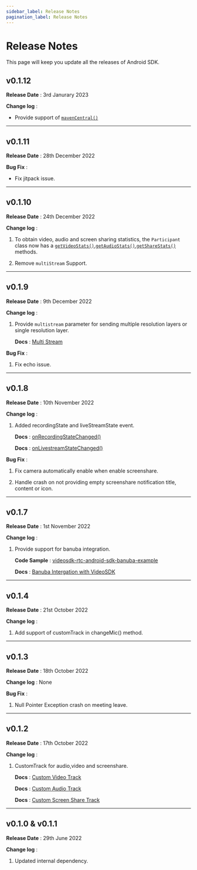 ```yaml
---
sidebar_label: Release Notes
pagination_label: Release Notes
---
```


# Release Notes

This page will keep you update all the releases of Android SDK.

## v0.1.12

**Release Date** : 3rd Janurary 2023

**Change log** :

- Provide support of [`mavenCentral()`](https://search.maven.org/artifact/live.videosdk/rtc-android-sdk)
---

## v0.1.11

**Release Date** : 28th December 2022

**Bug Fix** :

- Fix jitpack issue.

---

## v0.1.10

**Release Date** : 24th December 2022

**Change log** :

1. To obtain video, audio and screen sharing statistics, the `Participant` class now has a [`getVideoStats()`](../../api/sdk-reference/participant-class/methods.md#getvideostats),[`getAudioStats()`](../../api/sdk-reference/participant-class/methods.md#getaudiostats),[`getShareStats()`](../../api/sdk-reference/participant-class/methods.md#getsharestats) methods.

2. Remove `multiStream` Support.

---

## v0.1.9

**Release Date** : 9th December 2022

**Change log** :

1. Provide `multistream` parameter for sending multiple resolution layers or single resolution layer.

   **Docs** : [Multi Stream](https://docs.videosdk.live/android/guide/video-and-audio-calling-api-sdk/features/custom-track/custom-video-track)


**Bug Fix** :

1. Fix echo issue.

---

## v0.1.8

**Release Date** : 10th November 2022

**Change log** :

1. Added recordingState and liveStreamState event.

   **Docs** : [onRecordingStateChanged()](https://docs.videosdk.live/android/api/sdk-reference/meeting-class/meeting-event-listener-class#onrecordingstatechanged)

   **Docs** : [onLivestreamStateChanged()](https://docs.videosdk.live/android/api/sdk-reference/meeting-class/meeting-event-listener-class#onlivestreamstatechanged)


**Bug Fix** :

1. Fix camera automatically enable when enable screenshare.

2. Handle crash on not providing empty screenshare notification title, content or icon.

---

## v0.1.7

**Release Date** : 1st November 2022

**Change log** : 

1. Provide support for banuba integration.

    **Code Sample** : [videosdk-rtc-android-sdk-banuba-example](https://github.com/videosdk-live/videosdk-rtc-android-sdk-banuba-example)

    **Docs** : [Banuba Intergation with VideoSDK](https://docs.videosdk.live/android/guide/video-and-audio-calling-api-sdk/extras/banuba-integration)

---

## v0.1.4

**Release Date** : 21st October 2022

**Change log** : 

1. Add support of customTrack in changeMic() method.

---

## v0.1.3

**Release Date** : 18th October 2022

**Change log** : None

**Bug Fix** :

1. Null Pointer Exception crash on meeting leave.

---

## v0.1.2

**Release Date** : 17th October 2022

**Change log** :

1.  CustomTrack for audio,video and screenshare.

    **Docs** : [Custom Video Track](https://docs.videosdk.live/android/guide/video-and-audio-calling-api-sdk/features/custom-track/custom-video-track)

    **Docs** : [Custom Audio Track](https://docs.videosdk.live/android/guide/video-and-audio-calling-api-sdk/features/custom-track/custom-audio-track)

    **Docs** : [Custom Screen Share Track](https://docs.videosdk.live/android/guide/video-and-audio-calling-api-sdk/features/custom-track/custom-screen-share-track)

---

## v0.1.0 & v0.1.1

**Release Date** : 29th June 2022

**Change log** :

1. Updated internal dependency. 
